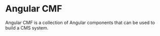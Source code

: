 # Angular CMF

Angular CMF is a collection of Angular components that can be used to build a CMS system.
